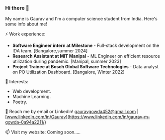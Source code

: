### Hi there 👋
My name is Gaurav and I'm a computer science student from India. Here's some info about me!

⚡ Work experience:

- **Software Engineer intern at Milestone** - Full-stack development on the IDA team. [Bangalore,summer 2024]
- **Research Assistant at MIT Manipal** - ML Engineer on efficient resource utilization during pandemic. [Manipal, summer 2023]
- **Project Trainee at Bosch Global Software Technologies** - Data analyst on PO Utilization Dashboard. [Bangalore, Winter 2022] 

🌱 Interests:

- Web development.
- Machine Learning.
- Poetry.
  
💬 Reach me by email or LinkedIn! [gauravgowda452@gmail.com](gauravgowda452@gmail.com) | [www.linkedin.com/in/Gaurav](https://www.linkedin.com/in/gaurav-m-gowda-0a94a2211/)

📫 Visit my website: Coming soon.....
